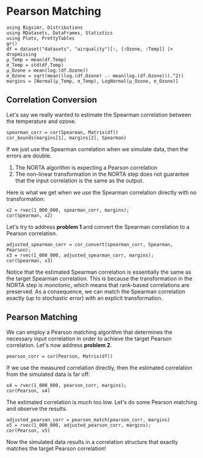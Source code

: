 # Pearson Matching

```@setup 1
using Bigsimr, Distributions
using RDatasets, DataFrames, Statistics
using Plots, PrettyTables
gr()
df = dataset("datasets", "airquality")[:, [:Ozone, :Temp]] |> dropmissing
μ_Temp = mean(df.Temp)
σ_Temp = std(df.Temp)
μ_Ozone = mean(log.(df.Ozone))
σ_Ozone = sqrt(mean((log.(df.Ozone) .- mean(log.(df.Ozone))).^2))
margins = [Normal(μ_Temp, σ_Temp), LogNormal(μ_Ozone, σ_Ozone)]
```

## Correlation Conversion

Let's say we really wanted to estimate the Spearman correlation between the temperature and ozone.

```@repl 1
spearman_corr = cor(Spearman, Matrix(df))
cor_bounds(margins[1], margins[2], Spearman)
```

If we just use the Spearman correlation when we simulate data, then the errors are double.

1. The NORTA algorithm is expecting a Pearson correlation
2. The non-linear transformation in the NORTA step does not guarantee that the input correlation is the same as the output.

Here is what we get when we use the Spearman correlation directly with no transformation:

```@repl 1
x2 = rvec(1_000_000, spearman_corr, margins);
cor(Spearman, x2)
```

Let's try to address **problem 1** and convert the Spearman correlation to a Pearson correlation.

```@repl 1
adjusted_spearman_corr = cor_convert(spearman_corr, Spearman, Pearson);
x3 = rvec(1_000_000, adjusted_spearman_corr, margins);
cor(Spearman, x3)
```

Notice that the estimated Spearman correlation is essentially the same as the target Spearman correlation. This is because the transformation in the NORTA step is monotonic, which means that rank-based correlations are preserved. As a consequence, we can match the Spearman correlation exactly (up to stochastic error) with an explicit transformation.

## Pearson Matching

We can employ a Pearson matching algorithm that determines the necessary input correlation in order to achieve the target Pearson correlation. Let's now address **problem 2**.

```@repl 1
pearson_corr = cor(Pearson, Matrix(df))
```

If we use the measured correlation directly, then the estimated correlation from the simulated data is far off:

```@repl 1
x4 = rvec(1_000_000, pearson_corr, margins);
cor(Pearson, x4)
```

The estimated correlation is much too low. Let's do some Pearson matching and observe the results.

```@repl 1
adjusted_pearson_corr = pearson_match(pearson_corr, margins)
x5 = rvec(1_000_000, adjusted_pearson_corr, margins);
cor(Pearson, x5)
```

Now the simulated data results in a correlation structure that exactly matches the target Pearson correlation!
